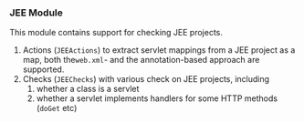 ### JEE Module

This module contains support for checking JEE projects.

 1. Actions (`JEEActions`) to extract servlet mappings from a JEE project as a map, both the`web.xml`- and the annotation-based approach are supported.
 2. Checks (`JEEChecks`) with various check on JEE projects, including
     1. whether a class is a servlet
     2. whether a servlet implements handlers for some HTTP methods (`doGet` etc)
